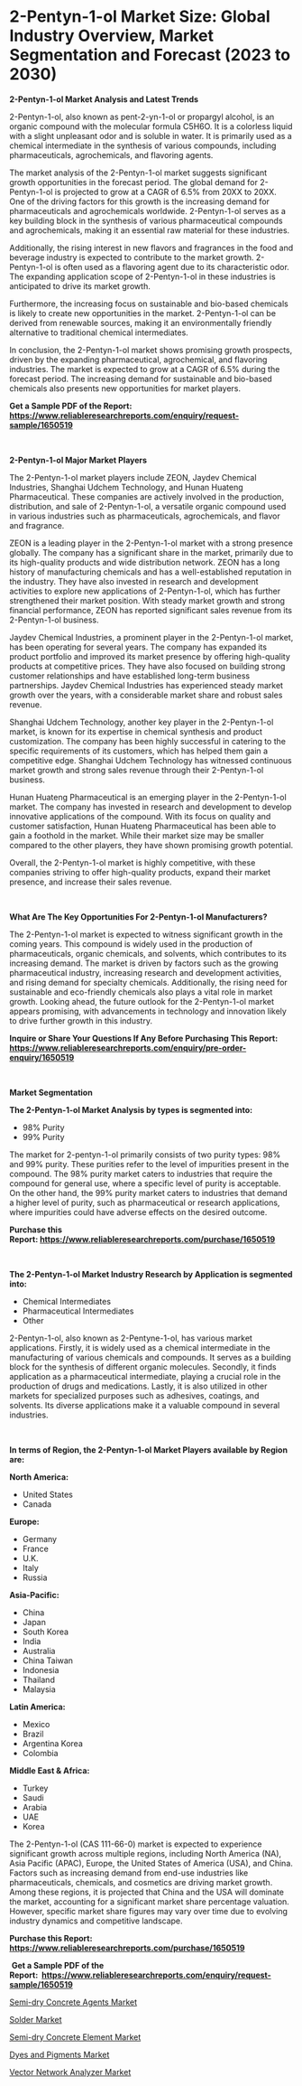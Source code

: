 <p><h1>2-Pentyn-1-ol Market Size: Global Industry Overview, Market Segmentation and Forecast (2023 to 2030)</h1></p><p><strong>2-Pentyn-1-ol Market Analysis and Latest Trends</strong></p>
<p><p>2-Pentyn-1-ol, also known as pent-2-yn-1-ol or propargyl alcohol, is an organic compound with the molecular formula C5H6O. It is a colorless liquid with a slight unpleasant odor and is soluble in water. It is primarily used as a chemical intermediate in the synthesis of various compounds, including pharmaceuticals, agrochemicals, and flavoring agents.</p><p>The market analysis of the 2-Pentyn-1-ol market suggests significant growth opportunities in the forecast period. The global demand for 2-Pentyn-1-ol is projected to grow at a CAGR of 6.5% from 20XX to 20XX. One of the driving factors for this growth is the increasing demand for pharmaceuticals and agrochemicals worldwide. 2-Pentyn-1-ol serves as a key building block in the synthesis of various pharmaceutical compounds and agrochemicals, making it an essential raw material for these industries.</p><p>Additionally, the rising interest in new flavors and fragrances in the food and beverage industry is expected to contribute to the market growth. 2-Pentyn-1-ol is often used as a flavoring agent due to its characteristic odor. The expanding application scope of 2-Pentyn-1-ol in these industries is anticipated to drive its market growth.</p><p>Furthermore, the increasing focus on sustainable and bio-based chemicals is likely to create new opportunities in the market. 2-Pentyn-1-ol can be derived from renewable sources, making it an environmentally friendly alternative to traditional chemical intermediates.</p><p>In conclusion, the 2-Pentyn-1-ol market shows promising growth prospects, driven by the expanding pharmaceutical, agrochemical, and flavoring industries. The market is expected to grow at a CAGR of 6.5% during the forecast period. The increasing demand for sustainable and bio-based chemicals also presents new opportunities for market players.</p></p>
<p><strong>Get a Sample PDF of the Report:&nbsp; <a href="https://www.reliableresearchreports.com/enquiry/request-sample/1650519">https://www.reliableresearchreports.com/enquiry/request-sample/1650519</a></strong></p>
<p>&nbsp;</p>
<p><strong>2-Pentyn-1-ol Major Market Players</strong></p>
<p><p>The 2-Pentyn-1-ol market players include ZEON, Jaydev Chemical Industries, Shanghai Udchem Technology, and Hunan Huateng Pharmaceutical. These companies are actively involved in the production, distribution, and sale of 2-Pentyn-1-ol, a versatile organic compound used in various industries such as pharmaceuticals, agrochemicals, and flavor and fragrance.</p><p>ZEON is a leading player in the 2-Pentyn-1-ol market with a strong presence globally. The company has a significant share in the market, primarily due to its high-quality products and wide distribution network. ZEON has a long history of manufacturing chemicals and has a well-established reputation in the industry. They have also invested in research and development activities to explore new applications of 2-Pentyn-1-ol, which has further strengthened their market position. With steady market growth and strong financial performance, ZEON has reported significant sales revenue from its 2-Pentyn-1-ol business.</p><p>Jaydev Chemical Industries, a prominent player in the 2-Pentyn-1-ol market, has been operating for several years. The company has expanded its product portfolio and improved its market presence by offering high-quality products at competitive prices. They have also focused on building strong customer relationships and have established long-term business partnerships. Jaydev Chemical Industries has experienced steady market growth over the years, with a considerable market share and robust sales revenue.</p><p>Shanghai Udchem Technology, another key player in the 2-Pentyn-1-ol market, is known for its expertise in chemical synthesis and product customization. The company has been highly successful in catering to the specific requirements of its customers, which has helped them gain a competitive edge. Shanghai Udchem Technology has witnessed continuous market growth and strong sales revenue through their 2-Pentyn-1-ol business.</p><p>Hunan Huateng Pharmaceutical is an emerging player in the 2-Pentyn-1-ol market. The company has invested in research and development to develop innovative applications of the compound. With its focus on quality and customer satisfaction, Hunan Huateng Pharmaceutical has been able to gain a foothold in the market. While their market size may be smaller compared to the other players, they have shown promising growth potential.</p><p>Overall, the 2-Pentyn-1-ol market is highly competitive, with these companies striving to offer high-quality products, expand their market presence, and increase their sales revenue.</p></p>
<p>&nbsp;</p>
<p><strong>What Are The Key Opportunities For 2-Pentyn-1-ol Manufacturers?</strong></p>
<p><p>The 2-Pentyn-1-ol market is expected to witness significant growth in the coming years. This compound is widely used in the production of pharmaceuticals, organic chemicals, and solvents, which contributes to its increasing demand. The market is driven by factors such as the growing pharmaceutical industry, increasing research and development activities, and rising demand for specialty chemicals. Additionally, the rising need for sustainable and eco-friendly chemicals also plays a vital role in market growth. Looking ahead, the future outlook for the 2-Pentyn-1-ol market appears promising, with advancements in technology and innovation likely to drive further growth in this industry.</p></p>
<p><strong>Inquire or Share Your Questions If Any Before Purchasing This Report: <a href="https://www.reliableresearchreports.com/enquiry/pre-order-enquiry/1650519">https://www.reliableresearchreports.com/enquiry/pre-order-enquiry/1650519</a></strong></p>
<p>&nbsp;</p>
<p><strong>Market Segmentation</strong></p>
<p><strong>The 2-Pentyn-1-ol Market Analysis by types is segmented into:</strong></p>
<p><ul><li>98% Purity</li><li>99% Purity</li></ul></p>
<p><p>The market for 2-pentyn-1-ol primarily consists of two purity types: 98% and 99% purity. These purities refer to the level of impurities present in the compound. The 98% purity market caters to industries that require the compound for general use, where a specific level of purity is acceptable. On the other hand, the 99% purity market caters to industries that demand a higher level of purity, such as pharmaceutical or research applications, where impurities could have adverse effects on the desired outcome.</p></p>
<p><strong>Purchase this Report:&nbsp;<a href="https://www.reliableresearchreports.com/purchase/1650519">https://www.reliableresearchreports.com/purchase/1650519</a></strong></p>
<p>&nbsp;</p>
<p><strong>The 2-Pentyn-1-ol Market Industry Research by Application is segmented into:</strong></p>
<p><ul><li>Chemical Intermediates</li><li>Pharmaceutical Intermediates</li><li>Other</li></ul></p>
<p><p>2-Pentyn-1-ol, also known as 2-Pentyne-1-ol, has various market applications. Firstly, it is widely used as a chemical intermediate in the manufacturing of various chemicals and compounds. It serves as a building block for the synthesis of different organic molecules. Secondly, it finds application as a pharmaceutical intermediate, playing a crucial role in the production of drugs and medications. Lastly, it is also utilized in other markets for specialized purposes such as adhesives, coatings, and solvents. Its diverse applications make it a valuable compound in several industries.</p></p>
<p>&nbsp;</p>
<p><strong>In terms of Region, the 2-Pentyn-1-ol Market Players available by Region are:</strong></p>
<p>
    <p> <strong> North America: </strong>
        <ul>
            <li>United States</li>
            <li>Canada</li>
        </ul>
        </p> 
    <p> <strong> Europe: </strong>
        <ul>
            <li>Germany</li>
            <li>France</li>
            <li>U.K.</li>
            <li>Italy</li>
            <li>Russia</li>
        </ul>
        </p> 
    <p> <strong> Asia-Pacific: </strong>
        <ul>
            <li>China</li>
            <li>Japan</li>
            <li>South Korea</li>
            <li>India</li>
            <li>Australia</li>
            <li>China Taiwan</li>
            <li>Indonesia</li>
            <li>Thailand</li>
            <li>Malaysia</li>
        </ul>
        </p> 
    <p> <strong> Latin America: </strong>
        <ul>
            <li>Mexico</li>
            <li>Brazil</li>
            <li>Argentina Korea</li>
            <li>Colombia</li>
        </ul>
        </p> 
    <p> <strong> Middle East & Africa: </strong>
        <ul>
            <li>Turkey</li>
            <li>Saudi</li>
            <li>Arabia</li>
            <li>UAE</li>
            <li>Korea</li>
        </ul>
    </p>
    </p>
<p><p>The 2-Pentyn-1-ol (CAS 111-66-0) market is expected to experience significant growth across multiple regions, including North America (NA), Asia Pacific (APAC), Europe, the United States of America (USA), and China. Factors such as increasing demand from end-use industries like pharmaceuticals, chemicals, and cosmetics are driving market growth. Among these regions, it is projected that China and the USA will dominate the market, accounting for a significant market share percentage valuation. However, specific market share figures may vary over time due to evolving industry dynamics and competitive landscape.</p></p>
<p><strong>Purchase this Report: <a href="https://www.reliableresearchreports.com/purchase/1650519">https://www.reliableresearchreports.com/purchase/1650519</a></strong></p>
<p>&nbsp;<strong>Get a Sample PDF of the Report:&nbsp;&nbsp;<a href="https://www.reliableresearchreports.com/enquiry/request-sample/1650519">https://www.reliableresearchreports.com/enquiry/request-sample/1650519</a></strong></p>
<p><strong></strong></p>
<p><p><a href="https://github.com/ChiragRP21/Market-Research-Report-List-1/blob/main/semi-dry-concrete-agents-market.md">Semi-dry Concrete Agents Market</a></p><p><a href="https://medium.com/@jessicaelliott65/solder-market-size-growth-forecast-2023-2030-61cef817af2f">Solder Market</a></p><p><a href="https://github.com/ChiragRp1/Market-Research-Report-List-1/blob/main/semi-dry-concrete-element-market.md">Semi-dry Concrete Element Market</a></p><p><a href="https://medium.com/@melissaarnold2022/dyes-and-pigments-market-size-growth-forecast-2023-2030-6341ec8cfe56">Dyes and Pigments Market</a></p><p><a href="https://www.linkedin.com/pulse/vector-network-analyzer-market-challenges-opportunities-growth-o4upf/">Vector Network Analyzer Market</a></p></p>